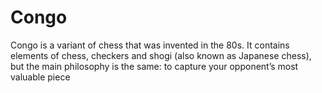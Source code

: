 # Congo
Congo is a variant of chess that was invented in the 80s. It contains elements of chess, checkers and shogi (also known as Japanese chess), but the main philosophy is the same: to capture your opponent’s most valuable piece
